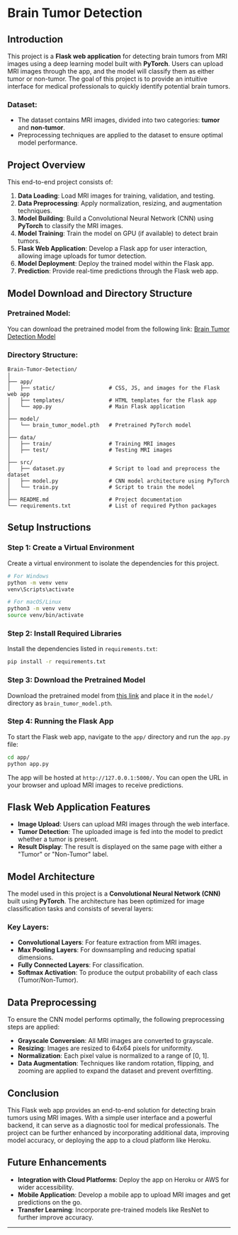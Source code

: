 # Brain Tumor Detection 

## Introduction

This project is a **Flask web application** for detecting brain tumors from MRI images using a deep learning model built with **PyTorch**. Users can upload MRI images through the app, and the model will classify them as either tumor or non-tumor. The goal of this project is to provide an intuitive interface for medical professionals to quickly identify potential brain tumors.

### Dataset:
- The dataset contains MRI images, divided into two categories: **tumor** and **non-tumor**.
- Preprocessing techniques are applied to the dataset to ensure optimal model performance.

## Project Overview

This end-to-end project consists of:
1. **Data Loading**: Load MRI images for training, validation, and testing.
2. **Data Preprocessing**: Apply normalization, resizing, and augmentation techniques.
3. **Model Building**: Build a Convolutional Neural Network (CNN) using **PyTorch** to classify the MRI images.
4. **Model Training**: Train the model on GPU (if available) to detect brain tumors.
5. **Flask Web Application**: Develop a Flask app for user interaction, allowing image uploads for tumor detection.
6. **Model Deployment**: Deploy the trained model within the Flask app.
7. **Prediction**: Provide real-time predictions through the Flask web app.

## Model Download and Directory Structure

### Pretrained Model:
You can download the pretrained model from the following link:
[Brain Tumor Detection Model](https://drive.google.com/file/d/1LJG_ITCWWtriLC5NPrWxIDwekWbhU_Rj/view?usp=sharing)

### Directory Structure:
```
Brain-Tumor-Detection/
│
├── app/
│   ├── static/                 # CSS, JS, and images for the Flask web app
│   ├── templates/              # HTML templates for the Flask app
│   └── app.py                  # Main Flask application
│
├── model/
│   └── brain_tumor_model.pth   # Pretrained PyTorch model
│
├── data/
│   ├── train/                  # Training MRI images
│   ├── test/                   # Testing MRI images
│
├── src/
│   ├── dataset.py              # Script to load and preprocess the dataset
│   ├── model.py                # CNN model architecture using PyTorch
│   └── train.py                # Script to train the model
│
├── README.md                   # Project documentation
└── requirements.txt            # List of required Python packages
```

## Setup Instructions

### Step 1: Create a Virtual Environment

Create a virtual environment to isolate the dependencies for this project.

```bash
# For Windows
python -m venv venv
venv\Scripts\activate

# For macOS/Linux
python3 -m venv venv
source venv/bin/activate
```

### Step 2: Install Required Libraries

Install the dependencies listed in `requirements.txt`:

```bash
pip install -r requirements.txt
```

### Step 3: Download the Pretrained Model

Download the pretrained model from [this link](https://drive.google.com/file/d/1LJG_ITCWWtriLC5NPrWxIDwekWbhU_Rj/view?usp=sharing) and place it in the `model/` directory as `brain_tumor_model.pth`.

### Step 4: Running the Flask App

To start the Flask web app, navigate to the `app/` directory and run the `app.py` file:

```bash
cd app/
python app.py
```

The app will be hosted at `http://127.0.0.1:5000/`. You can open the URL in your browser and upload MRI images to receive predictions.

## Flask Web Application Features

- **Image Upload**: Users can upload MRI images through the web interface.
- **Tumor Detection**: The uploaded image is fed into the model to predict whether a tumor is present.
- **Result Display**: The result is displayed on the same page with either a "Tumor" or "Non-Tumor" label.

## Model Architecture

The model used in this project is a **Convolutional Neural Network (CNN)** built using **PyTorch**. The architecture has been optimized for image classification tasks and consists of several layers:

### Key Layers:
- **Convolutional Layers**: For feature extraction from MRI images.
- **Max Pooling Layers**: For downsampling and reducing spatial dimensions.
- **Fully Connected Layers**: For classification.
- **Softmax Activation**: To produce the output probability of each class (Tumor/Non-Tumor).

## Data Preprocessing

To ensure the CNN model performs optimally, the following preprocessing steps are applied:
- **Grayscale Conversion**: All MRI images are converted to grayscale.
- **Resizing**: Images are resized to 64x64 pixels for uniformity.
- **Normalization**: Each pixel value is normalized to a range of [0, 1].
- **Data Augmentation**: Techniques like random rotation, flipping, and zooming are applied to expand the dataset and prevent overfitting.

## Conclusion

This Flask web app provides an end-to-end solution for detecting brain tumors using MRI images. With a simple user interface and a powerful backend, it can serve as a diagnostic tool for medical professionals. The project can be further enhanced by incorporating additional data, improving model accuracy, or deploying the app to a cloud platform like Heroku.

## Future Enhancements

- **Integration with Cloud Platforms**: Deploy the app on Heroku or AWS for wider accessibility.
- **Mobile Application**: Develop a mobile app to upload MRI images and get predictions on the go.
- **Transfer Learning**: Incorporate pre-trained models like ResNet to further improve accuracy.

---
